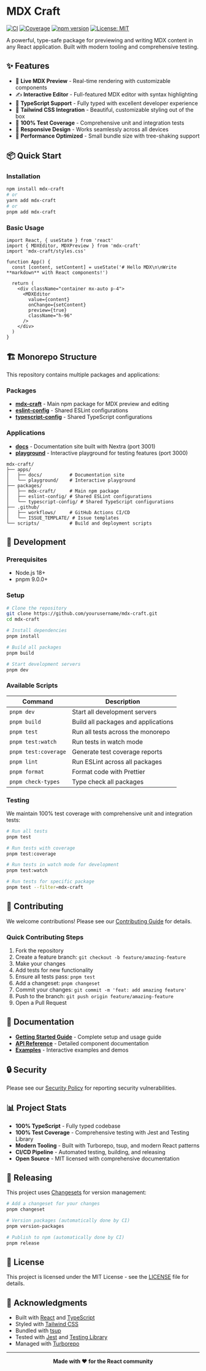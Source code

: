 # MDX Craft

[![CI](https://github.com/yourusername/mdx-craft/workflows/CI/badge.svg)](https://github.com/yourusername/mdx-craft/actions)
[![Coverage](https://codecov.io/gh/yourusername/mdx-craft/branch/main/graph/badge.svg)](https://codecov.io/gh/yourusername/mdx-craft)
[![npm version](https://badge.fury.io/js/mdx-craft.svg)](https://www.npmjs.com/package/mdx-craft)
[![License: MIT](https://img.shields.io/badge/License-MIT-yellow.svg)](https://opensource.org/licenses/MIT)

A powerful, type-safe package for previewing and writing MDX content in any React application. Built with modern tooling and comprehensive testing.

## ✨ Features

- 🎨 **Live MDX Preview** - Real-time rendering with customizable components
- ✍️ **Interactive Editor** - Full-featured MDX editor with syntax highlighting
- 🎯 **TypeScript Support** - Fully typed with excellent developer experience  
- 🎨 **Tailwind CSS Integration** - Beautiful, customizable styling out of the box
- 🧪 **100% Test Coverage** - Comprehensive unit and integration tests
- 📱 **Responsive Design** - Works seamlessly across all devices
- 🚀 **Performance Optimized** - Small bundle size with tree-shaking support

## 📦 Quick Start

### Installation

```bash
npm install mdx-craft
# or
yarn add mdx-craft
# or
pnpm add mdx-craft
```

### Basic Usage

```tsx
import React, { useState } from 'react'
import { MDXEditor, MDXPreview } from 'mdx-craft'
import 'mdx-craft/styles.css'

function App() {
  const [content, setContent] = useState('# Hello MDX\n\nWrite **markdown** with React components!')
  
  return (
    <div className="container mx-auto p-4">
      <MDXEditor
        value={content}
        onChange={setContent}
        preview={true}
        className="h-96"
      />
    </div>
  )
}
```

## 🏗️ Monorepo Structure

This repository contains multiple packages and applications:

### Packages

- **[mdx-craft](./packages/mdx-craft)** - Main npm package for MDX preview and editing
- **[eslint-config](./packages/eslint-config)** - Shared ESLint configurations
- **[typescript-config](./packages/typescript-config)** - Shared TypeScript configurations

### Applications

- **[docs](./apps/docs)** - Documentation site built with Nextra (port 3001)
- **[playground](./apps/playground)** - Interactive playground for testing features (port 3000)

```
mdx-craft/
├── apps/
│   ├── docs/          # Documentation site
│   └── playground/    # Interactive playground  
├── packages/
│   ├── mdx-craft/     # Main npm package
│   ├── eslint-config/ # Shared ESLint configurations
│   └── typescript-config/ # Shared TypeScript configurations
├── .github/
│   ├── workflows/     # GitHub Actions CI/CD
│   └── ISSUE_TEMPLATE/ # Issue templates
└── scripts/           # Build and deployment scripts
```

## 🚀 Development

### Prerequisites

- Node.js 18+
- pnpm 9.0.0+

### Setup

```bash
# Clone the repository
git clone https://github.com/yourusername/mdx-craft.git
cd mdx-craft

# Install dependencies
pnpm install

# Build all packages
pnpm build

# Start development servers
pnpm dev
```

### Available Scripts

| Command | Description |
|---------|-------------|
| `pnpm dev` | Start all development servers |
| `pnpm build` | Build all packages and applications |
| `pnpm test` | Run all tests across the monorepo |
| `pnpm test:watch` | Run tests in watch mode |
| `pnpm test:coverage` | Generate test coverage reports |
| `pnpm lint` | Run ESLint across all packages |
| `pnpm format` | Format code with Prettier |
| `pnpm check-types` | Type check all packages |

### Testing

We maintain 100% test coverage with comprehensive unit and integration tests:

```bash
# Run all tests
pnpm test

# Run tests with coverage
pnpm test:coverage

# Run tests in watch mode for development
pnpm test:watch

# Run tests for specific package
pnpm test --filter=mdx-craft
```

## 🤝 Contributing

We welcome contributions! Please see our [Contributing Guide](./CONTRIBUTING.md) for details.

### Quick Contributing Steps

1. Fork the repository
2. Create a feature branch: `git checkout -b feature/amazing-feature`
3. Make your changes
4. Add tests for new functionality
5. Ensure all tests pass: `pnpm test`
6. Add a changeset: `pnpm changeset`
7. Commit your changes: `git commit -m 'feat: add amazing feature'`
8. Push to the branch: `git push origin feature/amazing-feature`
9. Open a Pull Request

## 📖 Documentation

- **[Getting Started Guide](./apps/docs/pages/getting-started.mdx)** - Complete setup and usage guide
- **[API Reference](./packages/mdx-craft/README.md)** - Detailed component documentation
- **[Examples](./apps/playground)** - Interactive examples and demos

## 🔒 Security

Please see our [Security Policy](./SECURITY.md) for reporting security vulnerabilities.

## 📊 Project Stats

- **100% TypeScript** - Fully typed codebase
- **100% Test Coverage** - Comprehensive testing with Jest and Testing Library
- **Modern Tooling** - Built with Turborepo, tsup, and modern React patterns
- **CI/CD Pipeline** - Automated testing, building, and releasing
- **Open Source** - MIT licensed with comprehensive documentation

## 🚢 Releasing

This project uses [Changesets](https://github.com/changesets/changesets) for version management:

```bash
# Add a changeset for your changes
pnpm changeset

# Version packages (automatically done by CI)
pnpm version-packages

# Publish to npm (automatically done by CI)
pnpm release
```

## 📄 License

This project is licensed under the MIT License - see the [LICENSE](./LICENSE) file for details.

## 🙏 Acknowledgments

- Built with [React](https://reactjs.org/) and [TypeScript](https://www.typescriptlang.org/)
- Styled with [Tailwind CSS](https://tailwindcss.com/)
- Bundled with [tsup](https://tsup.egoist.dev/)
- Tested with [Jest](https://jestjs.io/) and [Testing Library](https://testing-library.com/)
- Managed with [Turborepo](https://turborepo.org/)

---

<div align="center">
  <strong>Made with ❤️ for the React community</strong>
</div>